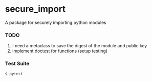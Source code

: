# secure_import
A package for securely importing python modules

### TODO
1. I need a metaclass to save the digest of the module and public key
2. implement doctest for functions (setup testing)

### Test Suite
`$ pytest`


